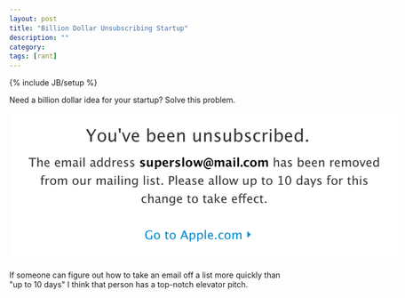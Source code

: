 ```yaml
---
layout: post
title: "Billion Dollar Unsubscribing Startup"
description: ""
category: 
tags: [rant]
---
```

{% include JB/setup %}

Need a billion dollar idea for your startup? Solve this problem.

<div>
	<img class="rounded-corners" style="max-width: 700px; border: 0px;" src="/assets/images/posts/2016-04-20/unsubscribe.png"/>
	<p class="caption-text" style="line-height: 1.5em; margin-bottom: 24px;"><strong></strong></p>
</div>

If someone can figure out how to take an email off a list more quickly than "up to 10 days" I think that person has a top-notch elevator pitch. 
